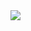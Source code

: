 <img src="https://raw.githubusercontent.com/xprilion/xprilion/master/image/cave.png" usemap="#image-map">

<map name="image-map">
    <area target="_blank" alt="Me" title="Me" href="https://xprilion.com" coords="33,809,223,1077" shape="rect">
    <area target="_blank" alt="Cool Places to Go #1" title="Cool Places to Go #1" href="https://www.packtpub.com/data/mobile-deep-learning-projects" coords="391,410,489,322,498,359,744,381,722,487,503,451,498,498" shape="poly">
    <area target="_self" alt="Just, here" title="Just, here" href="https://github.com/xprilion" coords="411,692,649,678,661,643,754,722,659,802,649,760,437,799" shape="poly">
    <area target="_blank" alt="Tweet, Tweet" title="Tweet, Tweet" href="https://twitter.com/xprilion" coords="794,507,67" shape="circle">
    <area target="_self" alt="Hop in!" title="Hop in!" href="https://github.com/xprilion?tab=repositories" coords="766,583,1034,543,1137,609,1035,666,779,668" shape="poly">
    <area target="_self" alt="Just hop in!" title="Just hop in!" href="https://github.com/xprilion?tab=repositories" coords="1278,961,1522,994,1460,1070,1220,1038" shape="poly">
    <area target="_blank" alt="Cool Places to Go #2" title="Cool Places to Go #2" href="https://www.packtpub.com/data/hands-on-python-deep-learning-for-web" coords="712,782,795,731,1010,731,1022,810,796,843" shape="poly">
    <area target="_blank" alt="My Country" title="My Country" href="https://en.wikipedia.org/wiki/India" coords="1266,727,62" shape="circle">
    <area target="_self" alt="Web Development" title="Web Development" href="https://github.com/xprilion?tab=repositories&amp;q=&amp;type=&amp;language=javascript" coords="1434,795,65" shape="circle">
    <area target="_self" alt="Python Wrangling" title="Python Wrangling" href="https://github.com/xprilion?tab=repositories&amp;q=&amp;type=&amp;language=python" coords="1578,812,1705,1020" shape="rect">
    <area target="_blank" alt="Leaving? Go here!" title="Leaving? Go here!" href="https://xprilion.com/blog/" coords="1580,220,1532,268,1488,224,1616,98,1731,234,1690,273,1646,231,1627,493,1563,490" shape="poly">
    <area target="_self" alt="Hopping in now!" title="Hopping in now!" href="https://github.com/xprilion?tab=repositories" coords="1680,283,1739,287,1726,554,1773,521,1812,559,1733,631,1682,676,1566,548,1612,507,1663,553" shape="poly">
    <area target="_blank" alt="My <3 OS" title="My <3 OS" href="https://elementary.io/" coords="1792,764,1839,764,1892,932,1731,931" shape="poly">
</map>
